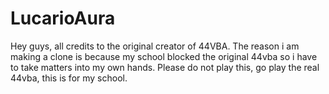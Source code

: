 # LucarioAura
Hey guys, all credits to the original creator of 44VBA. The reason i am making a clone is because my school blocked the original 44vba so i have to take matters into my own hands. Please do not play this, go play the real 44vba, this is for my school.
